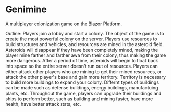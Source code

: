 # Genimine
A multiplayer colonization game on the Blazor Platform.

Outline: Players join a lobby and start a colony. The object of the game is to create the most powerful colony on the server. 
Players use resources to build structures and vehicles, and resources are mined in the asteroid field.
Asteroids will disappear if they have been completely mined, making the player mine farther and farther awa from their colony, thus making the game more dangerous. 
After a period of time, asteroids will begin to float back into space so the entire server doesn't run out of resources.
Players can either attack other players who are mining to get their mined resources, or attack the other player's base and gain more territory. 
Territory is necessary to build more buildings to expand your colony. Differnt types of buildings can be made such as defense buildings, energy buildings, manufactuing plants, etc. 
Throughout the game, players can upgrade their buildings and ships to perform better, such as building and mining faster, have more health, have better attack stats, etc.